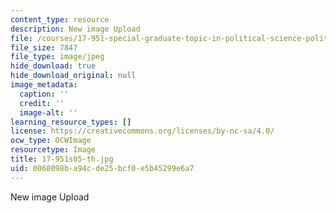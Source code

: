 ```yaml
---
content_type: resource
description: New image Upload
file: /courses/17-951-special-graduate-topic-in-political-science-political-behavior-fall-2005/0068098ba94cde25bcf0e5b45299e6a7_17-951s05-th.jpg
file_size: 7847
file_type: image/jpeg
hide_download: true
hide_download_original: null
image_metadata:
  caption: ''
  credit: ''
  image-alt: ''
learning_resource_types: []
license: https://creativecommons.org/licenses/by-nc-sa/4.0/
ocw_type: OCWImage
resourcetype: Image
title: 17-951s05-th.jpg
uid: 0068098b-a94c-de25-bcf0-e5b45299e6a7
---
```

New image Upload